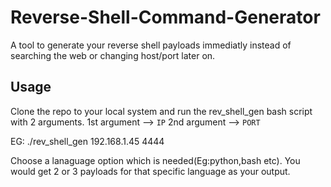 # Reverse-Shell-Command-Generator
A tool to generate your reverse shell payloads immediatly instead of searching the web or changing host/port later on.

## Usage

Clone the repo to your local system and run the rev_shell_gen bash script with 2 arguments.
1st argument --> `IP`
2nd argument --> `PORT`

EG: ./rev_shell_gen 192.168.1.45 4444

Choose a lanaguage option which is needed(Eg:python,bash etc).
You would get 2 or 3 payloads for that specific language as your output.
